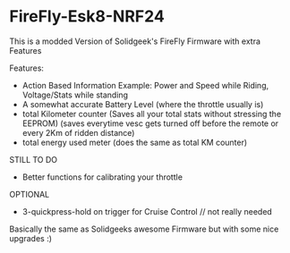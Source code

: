 # FireFly-Esk8-NRF24

This is a modded Version of Solidgeek's FireFly Firmware with extra Features

Features:
- Action Based Information
    Example: Power and Speed while Riding, Voltage/Stats while standing
- A somewhat accurate Battery Level (where the throttle usually is)
- total Kilometer counter (Saves all your total stats without stressing the EEPROM)
    (saves everytime vesc gets turned off before the remote or every 2Km of ridden distance)
- total energy used meter (does the same as total KM counter)

STILL TO DO
- Better functions for calibrating your throttle

OPTIONAL
- 3-quickpress-hold on trigger for Cruise Control // not really needed

Basically the same as Solidgeeks awesome Firmware but with some nice upgrades :)

